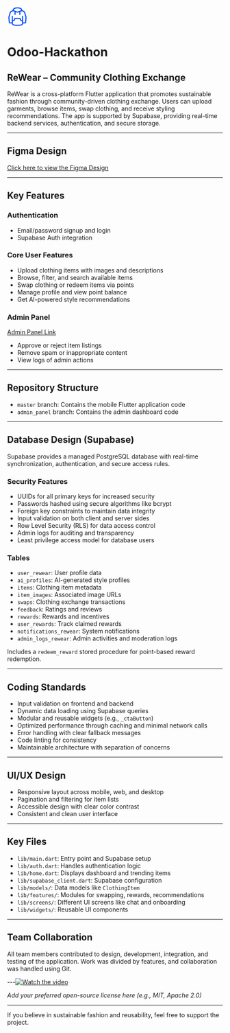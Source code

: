 ![ReWear Logo](https://github.com/JahnviAghera/Odoo-Hackathon/blob/89622941f168e3666a01fcf4d1554793c2384fc5/logo.png)

# Odoo-Hackathon  
## ReWear – Community Clothing Exchange

ReWear is a cross-platform Flutter application that promotes sustainable fashion through community-driven clothing exchange. Users can upload garments, browse items, swap clothing, and receive styling recommendations. The app is supported by Supabase, providing real-time backend services, authentication, and secure storage.

---

## Figma Design  
[Click here to view the Figma Design](https://www.figma.com/design/o2zAh6YwHHJsjGRa7a9N0P/Untitled?t=U34MP37HOgPu9FGG-1)

---

## Key Features

### Authentication  
- Email/password signup and login  
- Supabase Auth integration

### Core User Features  
- Upload clothing items with images and descriptions  
- Browse, filter, and search available items  
- Swap clothing or redeem items via points  
- Manage profile and view point balance  
- Get AI-powered style recommendations

### Admin Panel  
[Admin Panel Link](https://rewearadmin.netlify.app/)
- Approve or reject item listings  
- Remove spam or inappropriate content  
- View logs of admin actions

---

## Repository Structure

- `master` branch: Contains the mobile Flutter application code  
- `admin_panel` branch: Contains the admin dashboard code  

---

## Database Design (Supabase)

Supabase provides a managed PostgreSQL database with real-time synchronization, authentication, and secure access rules.

### Security Features

- UUIDs for all primary keys for increased security  
- Passwords hashed using secure algorithms like bcrypt  
- Foreign key constraints to maintain data integrity  
- Input validation on both client and server sides  
- Row Level Security (RLS) for data access control  
- Admin logs for auditing and transparency  
- Least privilege access model for database users

### Tables

- `user_rewear`: User profile data  
- `ai_profiles`: AI-generated style profiles  
- `items`: Clothing item metadata  
- `item_images`: Associated image URLs  
- `swaps`: Clothing exchange transactions  
- `feedback`: Ratings and reviews  
- `rewards`: Rewards and incentives  
- `user_rewards`: Track claimed rewards  
- `notifications_rewear`: System notifications  
- `admin_logs_rewear`: Admin activities and moderation logs  

Includes a `redeem_reward` stored procedure for point-based reward redemption.

---

## Coding Standards

- Input validation on frontend and backend  
- Dynamic data loading using Supabase queries  
- Modular and reusable widgets (e.g., `_ctaButton`)  
- Optimized performance through caching and minimal network calls  
- Error handling with clear fallback messages  
- Code linting for consistency  
- Maintainable architecture with separation of concerns

---

## UI/UX Design

- Responsive layout across mobile, web, and desktop  
- Pagination and filtering for item lists  
- Accessible design with clear color contrast  
- Consistent and clean user interface  

---

## Key Files

- `lib/main.dart`: Entry point and Supabase setup  
- `lib/auth.dart`: Handles authentication logic  
- `lib/home.dart`: Displays dashboard and trending items  
- `lib/supabase_client.dart`: Supabase configuration  
- `lib/models/`: Data models like `ClothingItem`  
- `lib/features/`: Modules for swapping, rewards, recommendations  
- `lib/screens/`: Different UI screens like chat and onboarding  
- `lib/widgets/`: Reusable UI components

---

## Team Collaboration

All team members contributed to design, development, integration, and testing of the application. Work was divided by features, and collaboration was handled using Git.

---[![Watch the video](https://img.youtube.com/vi/w0-N4u-KD4g/0.jpg)](https://www.youtube.com/watch?v=w0-N4u-KD4g)


*Add your preferred open-source license here (e.g., MIT, Apache 2.0)*

---

If you believe in sustainable fashion and reusability, feel free to support the project.
